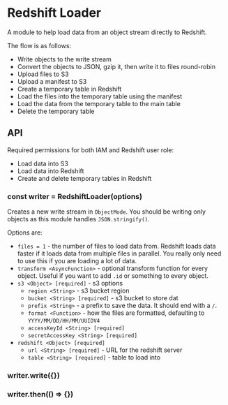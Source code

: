# Redshift Loader

A module to help load data from an object stream directly to Redshift.

The flow is as follows:

- Write objects to the write stream
- Convert the objects to JSON, gzip it, then write it to files round-robin
- Upload files to S3
- Upload a manifest to S3
- Create a temporary table in Redshift
- Load the files into the temporary table using the manifest
- Load the data from the temporary table to the main table
- Delete the temporary table

## API

Required permissions for both IAM and Redshift user role:

- Load data into S3
- Load data into Redshift
- Create and delete temporary tables in Redshift

### const writer = RedshiftLoader(options)

Creates a new write stream in `ObjectMode`.
You should be writing only objects as this module handles `JSON.stringify()`.

Options are:

- `files = 1` - the number of files to load data from.
  Redshift loads data faster if it loads data from multiple files in parallel.
  You really only need to use this if you are loading a lot of data.
- `transform <AsyncFunction>` - optional transform function for every object. Useful if you want to add `.id` or something to every object.
- `s3 <Object> [required]` - s3 options
  - `region <String>` - s3 bucket region
  - `bucket <String> [required]` - s3 bucket to store dat
  - `prefix <String>` - a prefix to save the data. It should end with a `/`.
  - `format <Function>` - how the files are formatted, defaulting to `YYYY/MM/DD/HH/MM/UUIDV4`
  - `accessKeyId <String> [required]`
  - `secretAccessKey <String> [required]`
- `redshift <Object> [required]`
  - `url <String> [required]` - URL for the redshift server
  - `table <String> [required]` - table to load into

### writer.write({})

### writer.then(() => {})
